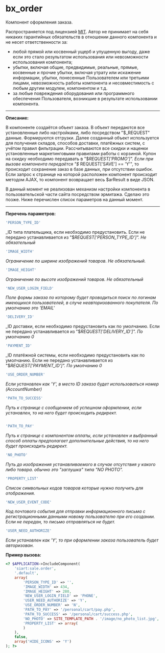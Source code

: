 # bx_order

Компонент оформления заказа.

Распространяется под лицензией [MIT](https://en.wikipedia.org/wiki/MIT_License). Автор не принимает на себя никаких гарантийных обязательств в отношении данного
компонента и не несет ответственности за:

* любой прямой или косвенный ущерб и упущенную выгоду, даже если это стало результатом использования или невозможности использования компонента;
* убытки, включая общие, предвидимые, реальные, прямые, косвенные и прочие убытки, включая утрату или искажение информации, убытки, понесенные Пользователем или
  третьими лицами, невозможность работы компонента и несовместимость с любым другим модулем, компонентом и т.д.
* за любые повреждения оборудования или программного обеспечения Пользователя, возникшие в результате использовании компонента.

-----------------------------------
**Описание:**

В компоненте создаётся объект заказа. В объект передаются все установленные либо настройками, либо посредством "$_REQUEST" данные. Формируются отгрузки. Далее
созданный объект используется для получения складов, способов доставки, платёжных систем, с учётом правил фильтрации. Рассчитываются все скидки и наценки
установленные маркетинговыми правилами работы с корзиной. Купон на скидку необходимо передавать в "$_REQUEST['PROMO']". Если при вызове компонента передаётся "$_
REQUEST['SAVE'] == 'Y'", то происходит сохранение заказ в базе данных, при отсутствии ошибок. Если запрос к странице на которой расположен компонент происходит
методом AJAX, то компонент возвращает весь $arResult в виде JSON.

В данный момент не реализован механизм настройки компонента в пользовательской части сайта посредством эрмитажа. Сделаю это позже. Ниже перечислен список параметров
на данный момент.

-----------------------------------
**Перечень параметров:**

```php
'PERSON_TYPE_ID'
```

_ID типа плательщика, если необходимо предустановить. Если не передано устанавливается из "$_REQUEST['PERSON_TYPE_ID']". Не обязательный_

```php
'IMAGE_WIDTH'
```

_Ограничение по ширине изображений товаров. Не обязательный._

```php
'IMAGE_HEIGHT'
```

_Ограничение по высоте изображений товаров. Не обязательный_

```php
'NEW_USER_LOGIN_FIELD'
```

_Поле формы заказа по которому будет проводиться поиск по логинам имеющихся пользователей, в случе неавторизованного покупателя. По умолчанию это 'EMAIL'_

```php
'DELIVERY_ID'
```

_ID доставки, если необходимо предустановить как по умолчанию. Если не передано устанавливается из "$_REQUEST['DELIVERY_ID']". По умолчанию 0_

```php
'PAYMENT_ID'
```

_ID платёжной системы, если необходимо предустановить как по умолчанию. Если не передано устанавливается из "$_REQUEST['PAYMENT_ID']". По умолчанию 0_

```php
'USE_ORDER_NUMBER'
```

_Если установлен как 'Y', в место ID заказа будет использоваться номер (AccountNumber)_

```php
'PATH_TO_SUCCESS'
```

_Путь к странице с сообщением об успешном оформлении, если установлен, то на него будет происходить редирект._

```php

'PATH_TO_PAY'
```

_Путь к странице c компонентом оплаты, если установлен и выбранный способ оплаты предполагает дополнительные действия, то на него будет происходить редирект._

```php
'NO_PHOTO'
```

_Путь до изображения устанавливаемого в случае отсутствия у какого либо товара. обычно это "заглушка" типа "NO PHOTO"._

```php
'PROPERTY_LIST'
```

_Список символьных кодов товаров которые нужно получить для отображения._

```php
'NEW_USER_EVENT_CODE'
```

_Код почтового события для отправки информационного письма с регистрационными данными новому пользователю при его создании. Если не передан, то письмо отправляться
не будет._

```php
'USER_NEED_AUTHORIZE'
```

_Если установлен как 'Y', то при оформлении заказа пользователь будет авторизован._

**Пример вызова:**

```php
<? $APPLICATION->IncludeComponent(
    'siart:sale.order',
    '.default',
    array(
        'PERSON_TYPE_ID' => '',
        'IMAGE_WIDTH' => 434,
        'IMAGE_HEIGHT' => 280,
        'NEW_USER_LOGIN_FIELD' => 'PHONE',
        'USER_NEED_AUTHORIZE' => 'Y',
        'USE_ORDER_NUMBER' => 'N',
        'PATH_TO_PAY' => '/personal/cart/pay.php',
        'PATH_TO_SUCCESS' => '/personal/cart/success.php',
        'NO_PHOTO' => SITE_TEMPLATE_PATH . '/image/no_photo_list.jpg',
        'PROPERTY_LIST' => array(
        )
    ),
    false,
    array('HIDE_ICONS' => 'Y')
); ?>
```
